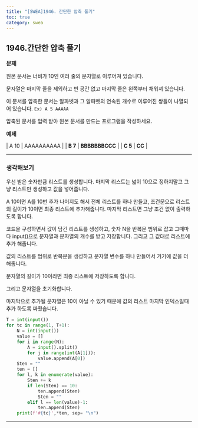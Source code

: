 ```yaml
---
title: "[SWEA]1946. 간단한 압축 풀기"
toc: true
category: swea
---
```


## 1946.간단한 압축 풀기

<span style="font-size: 15px">**문제**</span>

원본 문서는 <span class="hly">너비가 10</span>인 여러 줄의 문자열로 이루어져 있습니다.

문자열은 마지막 줄을 제외하고 빈 공간 없고 마지막 줄은 왼쪽부터 채워져 있습니다.

이 문서를 압축한 문서는 알파벳과 그 알파벳의 연속된 개수로 이루어진 쌍들이 나열되어 있습니다.
`Ex) A 5 AAAAA`

압축된 문서를 입력 받아 원본 문서를 만드는 프로그램을 작성하세요.

<span style="font-size: 15px">**예제**</span>

| A 10    | AAAAAAAAAA     |
| **B  7** | **BBBBBBBCCC** |
| **C 5**  | **CC**         |

---

### 생각해보기

우선 받은 숫자만큼 리스트를 생성합니다. 마지막 리스트는 넓이 10으로 정하지말고 그냥 리스트만 생성하고 값을 넣어줍니다. 

A 10이면 A를 10번 추가 나머지도 해서 전체 리스트를 하나 만들고, 조건문으로 리스트의 길이가 10이면 최종 리스트에 추가해줍니다. 마지막 리스트면 그냥 조건 없이 출력하도록 합니다.



코드을 구성하면서 <span class="hly">값이 담긴 리스트를 생성</span>하고, 숫자 N을 반복문 범위로 잡고 그때마다 input()으로 문자열과 문자열의 개수를 받고 저장합니다. 그리고 그 값대로 리스트에 추가 해줍니다.

<span class="hly">값의 리스트를 범위로 반복문을 생성</span>하고 문자열 변수를 하나 만들어서 거기에 값을 더해줍니다.

<span class="hly">문자열의 길이가 10이라면 최종 리스트에 저장</span>하도록 합니다.

그리고 <span class="hly">문자열을 초기화</span>합니다.

마지막으로 추가될 문자열은 10이 아닐 수 있기 때문에 <span class="hly">값의 리스트 마지막 인덱스일때 추가</span> 하도록 짜줬습니다.

```python
T = int(input())
for tc in range(1, T+1):
    N = int(input())
    value = []
    for i in range(N):
        A = input().split()
        for j in range(int(A[1])):
            value.append(A[0])    
    Sten = ""
    ten = []
    for l, k in enumerate(value):
        Sten += k
        if len(Sten) == 10:
            ten.append(Sten)
            Sten = ""
        elif l == len(value)-1:
            ten.append(Sten)
    print(f'#{tc}',*ten, sep= "\n") 
```

---



